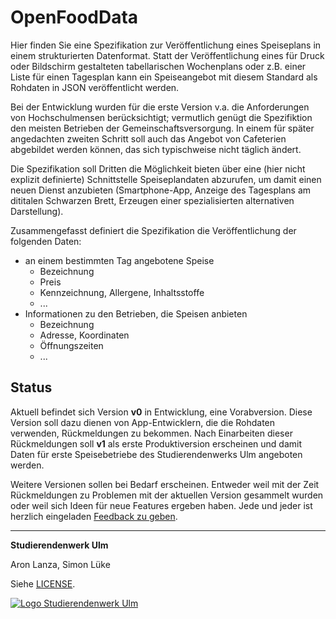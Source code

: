 # OpenFoodData

Hier finden Sie eine Spezifikation zur Veröffentlichung eines Speiseplans in einem strukturierten Datenformat. Statt der Veröffentlichung eines für Druck oder Bildschirm gestalteten tabellarischen Wochenplans oder z.B. einer Liste für einen Tagesplan kann ein Speiseangebot mit diesem Standard als Rohdaten in JSON veröffentlicht werden.

Bei der Entwicklung wurden für die erste Version v.a. die Anforderungen von Hochschulmensen berücksichtigt; vermutlich genügt die Spezifiktion den meisten Betrieben der Gemeinschaftsversorgung. In einem für später angedachten zweiten Schritt soll auch das Angebot von Cafeterien abgebildet werden können, das sich typischweise nicht täglich ändert.

Die Spezifikation soll Dritten die Möglichkeit bieten über eine (hier nicht explizit definierte) Schnittstelle Speiseplandaten abzurufen, um damit einen neuen Dienst anzubieten (Smartphone-App, Anzeige des Tagesplans am dititalen Schwarzen Brett, Erzeugen einer spezialisierten alternativen Darstellung).

Zusammengefasst definiert die Spezifikation die Veröffentlichung der folgenden Daten:
 * an einem bestimmten Tag angebotene Speise
   * Bezeichnung
   * Preis
   * Kennzeichnung, Allergene, Inhaltsstoffe
   * ...
 * Informationen zu den Betrieben, die Speisen anbieten
   * Bezeichnung
   * Adresse, Koordinaten
   * Öffnungszeiten
   * ...


## Status

Aktuell befindet sich Version **v0** in Entwicklung, eine Vorabversion. Diese Version soll dazu dienen von App-Entwicklern, die die Rohdaten verwenden, Rückmeldungen zu bekommen. Nach Einarbeiten dieser Rückmeldungen soll **v1** als erste Produktiversion erscheinen und damit Daten für erste Speisebetriebe des Studierendenwerks Ulm angeboten werden.

Weitere Versionen sollen bei Bedarf erscheinen. Entweder weil mit der Zeit Rückmeldungen zu Problemen mit der aktuellen Version gesammelt wurden oder weil sich Ideen für neue Features ergeben haben. Jede und jeder ist herzlich eingeladen [Feedback zu geben](https://github.com/studierendenwerk-ulm/open-food-data/issues).


---

**Studierendenwerk Ulm**

Aron Lanza, Simon Lüke

Siehe [LICENSE](./LICENSE).

[![Logo Studierendenwerk Ulm](https://studierendenwerk-ulm.de/wp-content/themes/studentenwerk/assets/img/logo.png)](https://studierendenwerk-ulm.de/)
